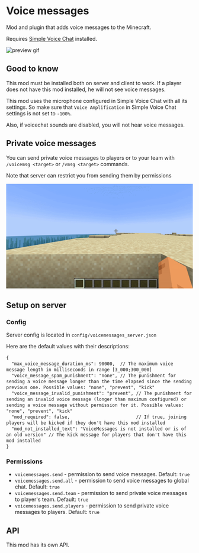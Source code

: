 # Voice messages
Mod and plugin that adds voice messages to the Minecraft. <p>
Requires [Simple Voice Chat](https://modrinth.com/plugin/simple-voice-chat) installed.

![preview gif](images/preview.gif)

## Good to know
This mod must be installed both on server and client to work. If a player does not have this mod installed, he will not see voice messages. <p>
This mod uses the microphone configured in Simple Voice Chat with all its settings. So make sure that `Voice Amplification` in Simple Voice Chat settings is not set to `-100%`. <p>
Also, if voicechat sounds are disabled, you will not hear voice messages.

## Private voice messages

You can send private voice messages to players or to your team with `/voicemsg <target>` or `/vmsg <target>` commands. <p>
Note that server can restrict you from sending them by permissions

![command preview gif](images/command_preview.gif)

## Setup on server

### Config
Server config is located in `config/voicemessages_server.json` <p>
Here are the default values with their descriptions: <p>
```
{
  "max_voice_message_duration_ms": 90000,  // The maximum voice message length in milliseconds in range [3_000;300_000]
  "voice_message_spam_punishment": "none", // The punishment for sending a voice message longer than the time elapsed since the sending previous one. Possible values: "none", "prevent", "kick"
  "voice_message_invalid_punishment": "prevent", // The punishment for sending an invalid voice message (longer than maximum configured) or sending a voice message without permission for it. Possible values: "none", "prevent", "kick"
  "mod_required": false,                         // If true, joining players will be kicked if they don't have this mod installed
  "mod_not_installed_text": "VoiceMessages is not installed or is of an old version" // The kick message for players that don't have this mod installed
}
```

### Permissions
- `voicemessages.send` - permission to send voice messages. Default: `true`
- `voicemessages.send.all` - permission to send voice messages to global chat. Default: `true`
- `voicemessages.send.team` - permission to send private voice messages to player's team. Default: `true`
- `voicemessages.send.players` - permission to send private voice messages to players. Default: `true`

## API
This mod has its own API.
